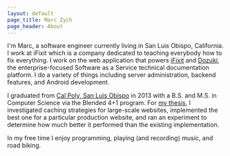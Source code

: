 ```yaml
---
layout: default
page_title: Marc Zych
page_header: About
---
```


I'm Marc, a software engineer currently living in San Luis Obispo, California.
I work at iFixit which is a company dedicated to teaching everybody how to fix everything.
I work on the web application that powers [iFixit] and [Dozuki], the enterprise-focused Software as a Service technical documentation platform.
I do a variety of things including server administration, backend features, and Android development.

I graduated from [Cal Poly, San Luis Obispo][Cal Poly] in 2013 with a B.S. and M.S. in Computer Science via the Blended 4+1 program.
For [my thesis], I investigated caching strategies for large-scale websites, implemented the best one for a particular production website, and ran an experiment to determine how much better it performed than the existing implementation.

In my free time I enjoy programming, playing (and recording) music, and road biking.

[iFixit]: https://www.ifixit.com
[Dozuki]: http://www.dozuki.com
[Cal Poly]: http://calpoly.edu
[my thesis]: http://digitalcommons.calpoly.edu/theses/1002/
